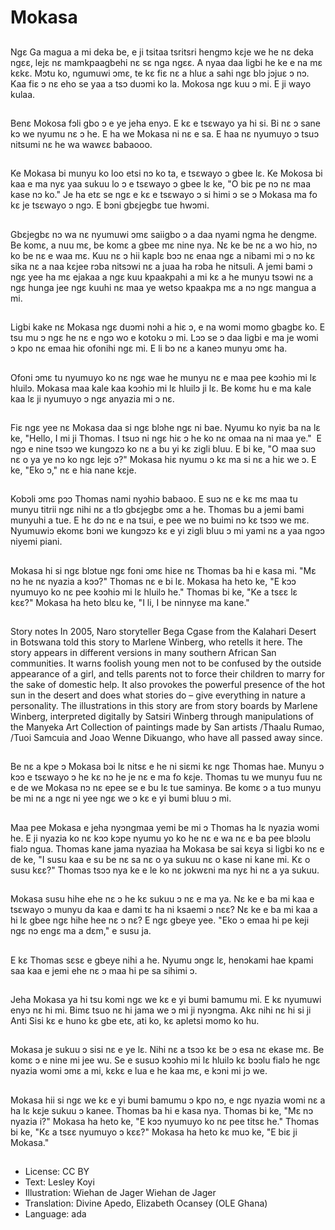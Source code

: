 # Mokasa

##
Ngɛ Ga magua a mi deka be, e ji tsitaa tsritsri hengmɔ kɛje we he nɛ deka ngɛɛ, lejɛ nɛ mamkpaagbehi nɛ sɛ nga ngɛɛ. A nyaa daa ligbi he ke e na mɛ kɛkɛ. Mɔtu ko, ngumuwi ɔmɛ, te kɛ fiɛ nɛ a hluɛ a sahi ngɛ blɔ jɔjuɛ ɔ nɔ. Kaa fiɛ ɔ nɛ eho se yaa a tsɔ duɔmi ko la. Mokosa ngɛ kuu ɔ mi. E ji wayo kulaa.

##
Benɛ Mokosa fɔli gbo ɔ e ye jeha enyɔ. E kɛ e tsɛwayo ya hi si. Bi nɛ ɔ sane kɔ we nyumu nɛ ɔ he. E ha we Mokasa ni nɛ e sa. E haa nɛ nyumuyo ɔ tsuɔ nitsumi nɛ he wa wawɛɛ babaooo.

##
Ke Mokasa bi munyu ko loo etsi nɔ ko ta, e tsɛwayo ɔ gbee lɛ. Ke Mokosa bi kaa e ma nyɛ yaa sukuu lo ɔ e tsɛwayo ɔ gbee lɛ ke, "O biɛ pe nɔ nɛ maa kase nɔ ko." Je ha etɛ se ngɛ e kɛ e tsɛwayo ɔ si himi ɔ se ɔ Mokasa ma fo kɛ je tsɛwayo ɔ ngɔ. E bɔni gbɛjegbɛ tue hwɔmi.

##
Gbɛjegbɛ nɔ wa nɛ nyumuwi ɔmɛ saiigbo ɔ a daa nyami ngma he dengme. Be komɛ, a nuu mɛ, be komɛ a gbee mɛ nine nya. Nɛ ke be nɛ a wo hiɔ, nɔ ko be nɛ e waa mɛ. Kuu nɛ ɔ hii kaplɛ bɔɔ nɛ enaa ngɛ a nibami mi ɔ nɔ kɛ sika nɛ a naa kɛjee rɔba nitsɔwi nɛ a juaa ha rɔba he nitsuli. A jemi bami ɔ ngɛ yee ha mɛ ejakaa a ngɛ kuu kpaakpahi a mi kɛ a he munyu tsɔwi nɛ a ngɛ hunga jee ngɛ kuuhi nɛ maa ye wetso kpaakpa mɛ a nɔ ngɛ mangua a mi.

##
Ligbi kake nɛ Mokasa ngɛ duɔmi nɔhi a hiɛ ɔ, e na womi momo gbagbɛ ko. E tsu mu ɔ ngɛ he nɛ e ngɔ wo e kotoku ɔ mi. Lɔɔ se ɔ daa ligbi e ma je womi ɔ kpo nɛ emaa hiɛ ofonihi ngɛ mi. E li bɔ nɛ a kaneɔ munyu ɔmɛ ha.

##
Ofoni ɔmɛ tu nyumuyo ko nɛ ngɛ wae he munyu nɛ e maa pee kɔɔhiɔ mi lɛ hluilɔ. Mokasa maa kale kaa kɔɔhiɔ mi lɛ hluilɔ ji lɛ. Be komɛ hu e ma kale kaa lɛ ji nyumuyo ɔ ngɛ anyazia mi ɔ nɛ.

##
Fiɛ ngɛ yee nɛ Mokasa daa si ngɛ blɔhe ngɛ ni bae. Nyumu ko nyiɛ ba na lɛ ke, "Hello, I mi ji Thomas. I tsuɔ ni ngɛ hiɛ ɔ he ko nɛ omaa na ni maa ye."  E ngɔ e nine tsɔɔ we kungɔzɔ ko nɛ a bu yi kɛ zigli bluu. E bi ke, "O maa suɔ nɛ o ya ye nɔ ko ngɛ lejɛ ɔ?" Mokasa hiɛ nyumu ɔ kɛ ma si nɛ a hiɛ we ɔ. E ke, "Eko ɔ," nɛ e hia nane kɛje.

##
Kobɔli ɔmɛ pɔɔ Thomas nami nyɔhiɔ babaoo. E suɔ nɛ e kɛ mɛ maa tu munyu titrii ngɛ nihi nɛ a tlɔ gbɛjegbɛ ɔmɛ a he. Thomas bu a jemi bami munyuhi a tue. E hɛ dɔ nɛ e na tsui, e pee we nɔ buimi nɔ kɛ tsɔɔ we mɛ. Nyumuwiɔ ekomɛ bɔni we kungɔzɔ kɛ e yi zigli bluu ɔ mi yami nɛ a yaa ngɔɔ niyemi piani.

##
Mokasa hi si ngɛ blɔtue ngɛ foni ɔmɛ hiɛe nɛ Thomas ba hi e kasa mi. "Mɛ nɔ he nɛ nyazia a kɔɔ?" Thomas nɛ e bi lɛ. Mokasa ha heto ke, "E kɔɔ nyumuyo ko nɛ pee kɔɔhiɔ mi lɛ hluilɔ he." Thomas bi ke, "Ke a tsɛɛ lɛ kɛɛ?" Mokasa ha heto blɛu ke, "I li, I be ninnyɛe ma kane."

##
Story notes In 2005, Naro storyteller Bega Cgase from the Kalahari Desert in Botswana told this story to Marlene Winberg, who retells it here. The story appears in different versions in many southern African San communities. It warns foolish young men not to be confused by the outside appearance of a girl, and tells parents not to force their children to marry for the sake of domestic help. It also provokes the powerful presence of the hot sun in the desert and does what stories do – give everything in nature a personality. The illustrations in this story are from story boards by Marlene Winberg, interpreted digitally by Satsiri Winberg through manipulations of the Manyeka Art Collection of paintings made by San artists /Thaalu Rumao, /Tuoi Samcuia and Joao Wenne Dikuango, who have all passed away since.

##
Be nɛ a kpe ɔ Mokasa bɔi lɛ nitsɛ e he ni siɛmi kɛ ngɛ Thomas hae. Munyu ɔ kɔɔ e tsɛwayo ɔ he kɛ nɔ he je nɛ e ma fo kɛje. Thomas tu we munyu fuu nɛ e de we Mokasa nɔ nɛ epee se e bu lɛ tue saminya. Be komɛ ɔ a tuɔ munyu be mi nɛ a ngɛ ni yee ngɛ we ɔ kɛ e yi bumi bluu ɔ mi.

##
Maa pee Mokasa e jeha nyɔngmaa yemi be mi ɔ Thomas ha lɛ nyazia womi he. E ji nyazia ko nɛ kɔɔ kɔpe nyumu yo ko he nɛ e wa nɛ e ba pee blɔɔlu fialɔ ngua. Thomas kane jama nyaziaa ha Mokasa be sai kɛya si ligbi ko nɛ e de ke, "I susu kaa e su be nɛ sa nɛ o ya sukuu nɛ o kase ni kane mi. Kɛ o susu kɛɛ?" Thomas tsɔɔ nya ke e le ko nɛ jokwɛni ma nyɛ hi nɛ a ya sukuu.

##
Mokasa susu hihe ehe nɛ ɔ he kɛ sukuu ɔ nɛ e ma ya. Nɛ ke e ba mi kaa e tsɛwayo ɔ munyu da kaa e dami tɛ ha ni ksaemi ɔ nɛɛ? Nɛ ke e ba mi kaa a hi lɛ gbee ngɛ hihe hee nɛ ɔ nɛ? E ngɛ gbeye yee. "Eko ɔ emaa hi pe keji ngɛ nɔ engɛ ma a dɛm," e susu ja.

##
E kɛ Thomas sɛsɛ e gbeye nihi a he. Nyumu ɔngɛ lɛ, henɔkami hae kpami saa kaa e jemi ehe nɛ ɔ maa hi pe sa sihimi ɔ.

##
Jeha Mokasa ya hi tsu komi ngɛ we kɛ e yi bumi bamumu mi. E kɛ nyumuwi enyɔ nɛ hi mi. Bimɛ tsuo nɛ hi jama we ɔ mi ji nyɔngma. Akɛ nihi nɛ hi si ji Anti Sisi kɛ e huno kɛ gbe etɛ, ati ko, kɛ apletsi momo ko hu.

##
Mokasa je sukuu ɔ sisi nɛ e ye lɛ. Nihi nɛ a tsɔɔ kɛ be ɔ esa nɛ ekase mɛ. Be komɛ ɔ e nine mi jee wu. Se e susuɔ kɔɔhiɔ mi lɛ hluilɔ kɛ bɔɔlu fialɔ he ngɛ nyazia womi ɔmɛ a mi, kɛkɛ e lua e he kaa mɛ, e kɔni mi jɔ we.

##
Mokasa hii si ngɛ we kɛ e yi bumi bamumu ɔ kpo nɔ, e ngɛ nyazia womi nɛ a ha lɛ kɛje sukuu ɔ kanee. Thomas ba hi e kasa nya. Thomas bi ke, "Mɛ nɔ nyazia i?" Mokasa ha heto ke, "E kɔɔ nyumuyo ko nɛ pee titsɛ he." Thomas bi ke, "Kɛ a tsɛɛ nyumuyo ɔ kɛɛ?" Mokasa ha heto kɛ muɔ ke, "E biɛ ji Mokasa."

##
* License: CC BY
* Text: Lesley Koyi
* Illustration: Wiehan de Jager Wiehan de Jager
* Translation: Divine Apedo, Elizabeth Ocansey (OLE Ghana)
* Language: ada
